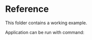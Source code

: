 # Reference
This folder contains a working example.

Application can be run with command:
```skaffold debug --port-forward=true

